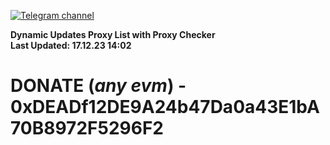 [![Telegram channel](https://img.shields.io/endpoint?url=https://runkit.io/damiankrawczyk/telegram-badge/branches/master?url=https://t.me/n4z4v0d)](https://t.me/n4z4v0d) 

**Dynamic Updates Proxy List with Proxy Checker**  
**Last Updated: 17.12.23 14:02**

# DONATE (_any evm_) - 0xDEADf12DE9A24b47Da0a43E1bA70B8972F5296F2
